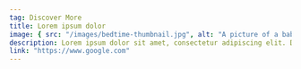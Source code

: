 ```yaml
---
tag: Discover More
title: Lorem ipsum dolor
image: { src: "/images/bedtime-thumbnail.jpg", alt: "A picture of a baby" }
description: Lorem ipsum dolor sit amet, consectetur adipiscing elit. Donec nec gravida ex. Donec lobortis condimentum dictum. Vivamus non neque nec mauris placerat ullamcorper.
link: "https://www.google.com"
---
```

